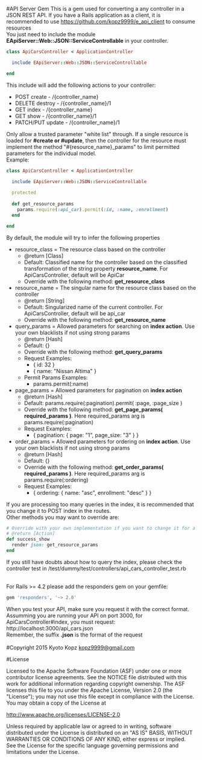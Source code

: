 #API Server Gem
This is a gem used for converting a any controller in a JSON REST API. If you have a Rails application as a client, it is recommended to use https://github.com/kopz9999/e_api_client to consume resources
<br/>
You just need to include the module <b>EApiServer::Web::JSON::ServiceControllable</b> in your controller.

```ruby
class ApiCarsController < ApplicationController

  include EApiServer::Web::JSON::ServiceControllable

end
```

This include will add the following actions to your controller:

<ul>
  <li>
    POST create - /{controller_name}
  </li>
  <li>
    DELETE destroy - /{controller_name}/1
  </li>
  <li>
    GET index - /{controller_name}
  </li>
  <li>
    GET show - /{controller_name}/1
  </li>
  <li>
    PATCH/PUT update - /{controller_name}/1
  </li>
</ul>

Only allow a trusted parameter "white list" through. If a single resource is loaded for <b> #create or #update</b>, then the controller for the resource must implement the method "#{resource_name}_params" to limit permitted parameters for the individual model.
<br/>
Example:

```ruby
class ApiCarsController < ApplicationController

  include EApiServer::Web::JSON::ServiceControllable
  
  protected
  
  def get_resource_params
    params.require(:api_car).permit(:id, :name, :enrollment)
  end

end
```

By default, the module will try to infer the following properties

<ul>
  <li> resource_class = The resource class based on the controller 
    <ul>
      <li> @return [Class] </li>
      <li> Default: Classified name for the controller based on the classified transformation of the string property <b>resource_name</b>. For ApiCarsController, default will be ApiCar </li>
      <li> Override with the following method: <b>get_resource_class</b> </li>
    </ul>
  </li>
  <li> resource_name = The singular name for the resource class based on the controller 
    <ul>
      <li> @return [String] </li>
      <li> Default: Singularized name of the current controller. For ApiCarsController, default will be api_car </li>
      <li> Override with the following method: <b>get_resource_name</b> </li>
    </ul>
  </li>
  <li> query_params = Allowed parameters for searching on <b>index action</b>. Use your own blacklists if not using strong params
    <ul>
      <li> @return [Hash] </li>
      <li> Default: {} </li>
      <li> Override with the following method: <b>get_query_params</b> </li>
      <li> Request Examples:
        <ul>
          <li>{ id: 32 }</li>
          <li>{ name: "Nissan Altima" } </li>
        </ul>
      </li>
      <li> Permit Params Examples:
        <ul>
          <li>params.permit(:name)</li>
        </ul>
      </li>
    </ul>
  </li>
  <li> page_params = Allowed parameters for pagination on <b>index action</b>
    <ul>
      <li> @return [Hash] </li>
      <li> Default: params.require(:pagination).permit( :page, :page_size ) </li>
      <li> Override with the following method: <b>get_page_params( required_params )</b>. Here required_params arg is params.require(:pagination) </li>
      <li> Request Examples:
        <ul>
          <li>{ pagination: { page: "1", page_size: "3" } }</li>
        </ul>
      </li>
    </ul>
  </li>
  <li> order_params = Allowed parameters for ordering on <b>index action</b>. Use your own blacklists if not using strong params
    <ul>
      <li> @return [Hash] </li>
      <li> Default: {} </li>
      <li> Override with the following method: <b>get_order_params( required_params )</b>. Here required_params arg is params.require(:ordering) </li>
      <li> Request Examples:
        <ul>
          <li> { ordering: { name: "asc", enrollment: "desc" } } </li>
        </ul>
      </li>
    </ul>
  </li>
</ul>

If you are processing too many queries in the index, it is recommended that you change it to POST index in the routes.
<br/>
Other methods you may want to override are:

```ruby
# Override with your own implementation if you want to change it for a JBuilder template
# @return [Action]
def success_show
  render json: get_resource_params
end
```

If you still have doubts about how to query the index, please check the controller test in /test/dummy/test/controllers/api_cars_controller_test.rb

<br/>
For Rails >= 4.2 please add the responders gem on your gemfile:

```ruby
gem 'responders', '~> 2.0' 
```

When you test your API, make sure you request it with the correct format. Assumming you are running your API on port 3000, for ApiCarsController#index, you must request: http://localhost:3000/api_cars.json
<br/>
Remember, the suffix <b>.json</b> is the format of the request
<br/>
<br/>
#Copyright 2015 Kyoto Kopz kopz9999@gmail.com

#License

Licensed to the Apache Software Foundation (ASF) under one or more
contributor license agreements.  See the NOTICE file distributed with this
work for additional information regarding copyright ownership.  The ASF
licenses this file to you under the Apache License, Version 2.0 (the
"License"); you may not use this file except in compliance with the License.
You may obtain a copy of the License at

  http://www.apache.org/licenses/LICENSE-2.0

Unless required by applicable law or agreed to in writing, software
distributed under the License is distributed on an "AS IS" BASIS, WITHOUT
WARRANTIES OR CONDITIONS OF ANY KIND, either express or implied.  See the
License for the specific language governing permissions and limitations under
the License.
